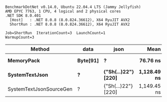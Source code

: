 ```

BenchmarkDotNet v0.14.0, Ubuntu 22.04.4 LTS (Jammy Jellyfish)
AMD EPYC 7763, 1 CPU, 4 logical and 2 physical cores
.NET SDK 8.0.401
  [Host]   : .NET 8.0.8 (8.0.824.36612), X64 RyuJIT AVX2
  ShortRun : .NET 8.0.8 (8.0.824.36612), X64 RyuJIT AVX2

Job=ShortRun  IterationCount=3  LaunchCount=1  
WarmupCount=3  

```
| Method                  | data     | json                | Mean        | Error     | StdDev   | Min         | Max         | Gen0   | Allocated |
|------------------------ |--------- |-------------------- |------------:|----------:|---------:|------------:|------------:|-------:|----------:|
| **MemoryPack**              | **Byte[91]** | **?**                   |    **76.76 ns** |  **6.381 ns** | **0.350 ns** |    **76.46 ns** |    **77.14 ns** | **0.0019** |     **168 B** |
| **SystemTextJson**          | **?**        | **{&quot;Sh(...)22&quot;} [220]** | **1,128.49 ns** | **74.338 ns** | **4.075 ns** | **1,123.79 ns** | **1,130.97 ns** | **0.0019** |     **168 B** |
| SystemTextJsonSourceGen | ?        | {&quot;Sh(...)22&quot;} [220] | 1,149.45 ns | 73.854 ns | 4.048 ns | 1,146.37 ns | 1,154.03 ns | 0.0019 |     168 B |
